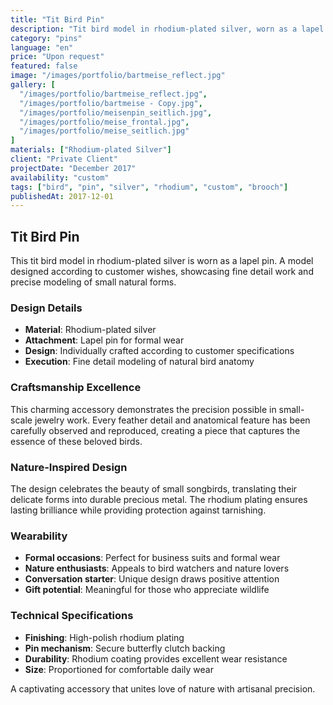 ```yaml
---
title: "Tit Bird Pin"
description: "Tit bird model in rhodium-plated silver, worn as a lapel pin. An individual model designed according to customer wishes."
category: "pins"
language: "en"
price: "Upon request"
featured: false
image: "/images/portfolio/bartmeise_reflect.jpg"
gallery: [
  "/images/portfolio/bartmeise_reflect.jpg",
  "/images/portfolio/bartmeise - Copy.jpg",
  "/images/portfolio/meisenpin_seitlich.jpg",
  "/images/portfolio/meise_frontal.jpg",
  "/images/portfolio/meise_seitlich.jpg"
]
materials: ["Rhodium-plated Silver"]
client: "Private Client"
projectDate: "December 2017"
availability: "custom"
tags: ["bird", "pin", "silver", "rhodium", "custom", "brooch"]
publishedAt: 2017-12-01
---
```


## Tit Bird Pin

This tit bird model in rhodium-plated silver is worn as a lapel pin. A model designed according to customer wishes, showcasing fine detail work and precise modeling of small natural forms.

### Design Details

- **Material**: Rhodium-plated silver
- **Attachment**: Lapel pin for formal wear
- **Design**: Individually crafted according to customer specifications
- **Execution**: Fine detail modeling of natural bird anatomy

### Craftsmanship Excellence

This charming accessory demonstrates the precision possible in small-scale jewelry work. Every feather detail and anatomical feature has been carefully observed and reproduced, creating a piece that captures the essence of these beloved birds.

### Nature-Inspired Design

The design celebrates the beauty of small songbirds, translating their delicate forms into durable precious metal. The rhodium plating ensures lasting brilliance while providing protection against tarnishing.

### Wearability

- **Formal occasions**: Perfect for business suits and formal wear
- **Nature enthusiasts**: Appeals to bird watchers and nature lovers
- **Conversation starter**: Unique design draws positive attention
- **Gift potential**: Meaningful for those who appreciate wildlife

### Technical Specifications

- **Finishing**: High-polish rhodium plating
- **Pin mechanism**: Secure butterfly clutch backing
- **Durability**: Rhodium coating provides excellent wear resistance
- **Size**: Proportioned for comfortable daily wear

A captivating accessory that unites love of nature with artisanal precision.